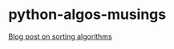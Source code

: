 # python-algos-musings

[Blog post on sorting algorithms](https://dev.to/koladev/8-must-know-sorting-algorithms-5ja)
